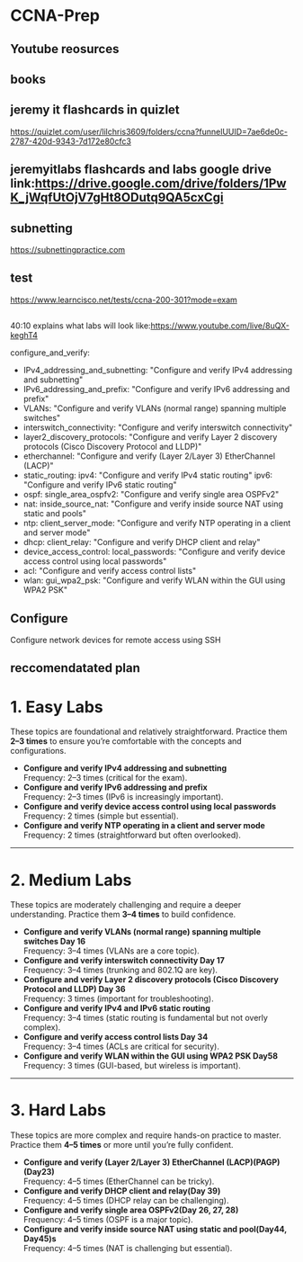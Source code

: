 # CCNA-Prep
## Youtube reosurces
## books

## jeremy it flashcards in quizlet
https://quizlet.com/user/lilchris3609/folders/ccna?funnelUUID=7ae6de0c-2787-420d-9343-7d172e80cfc3
## jeremyitlabs flashcards and labs google drive link:https://drive.google.com/drive/folders/1PwK_jWqfUtOjV7gHt8ODutq9QA5cxCgi
## subnetting
https://subnettingpractice.com
## test
https://www.learncisco.net/tests/ccna-200-301?mode=exam
##
40:10 explains what labs will look like:https://www.youtube.com/live/8uQX-keghT4

configure_and_verify:
  - IPv4_addressing_and_subnetting: "Configure and verify IPv4 addressing and subnetting"
  - IPv6_addressing_and_prefix: "Configure and verify IPv6 addressing and prefix"
  - VLANs: "Configure and verify VLANs (normal range) spanning multiple switches"
  - interswitch_connectivity: "Configure and verify interswitch connectivity"
  - layer2_discovery_protocols: "Configure and verify Layer 2 discovery protocols (Cisco Discovery Protocol and LLDP)"
  - etherchannel: "Configure and verify (Layer 2/Layer 3) EtherChannel (LACP)"
  - static_routing: 
      ipv4: "Configure and verify IPv4 static routing"
      ipv6: "Configure and verify IPv6 static routing"
  - ospf:
      single_area_ospfv2: "Configure and verify single area OSPFv2"
  - nat:
      inside_source_nat: "Configure and verify inside source NAT using static and pools"
  - ntp:
      client_server_mode: "Configure and verify NTP operating in a client and server mode"
  - dhcp:
      client_relay: "Configure and verify DHCP client and relay"
  - device_access_control:
      local_passwords: "Configure and verify device access control using local passwords"
  - acl: "Configure and verify access control lists"
  - wlan:
      gui_wpa2_psk: "Configure and verify WLAN within the GUI using WPA2 PSK"


## Configure
Configure network devices for remote access using SSH


## reccomendatated plan
# 1. Easy Labs

These topics are foundational and relatively straightforward. Practice them **2–3 times** to ensure you’re comfortable with the concepts and configurations.

- **Configure and verify IPv4 addressing and subnetting**  
  Frequency: 2–3 times (critical for the exam).
- **Configure and verify IPv6 addressing and prefix**  
  Frequency: 2–3 times (IPv6 is increasingly important).
- **Configure and verify device access control using local passwords**  
  Frequency: 2 times (simple but essential).
- **Configure and verify NTP operating in a client and server mode**  
  Frequency: 2 times (straightforward but often overlooked).

---

# 2. Medium Labs

These topics are moderately challenging and require a deeper understanding. Practice them **3–4 times** to build confidence.

- **Configure and verify VLANs (normal range) spanning multiple switches Day 16**  
  Frequency: 3–4 times (VLANs are a core topic).
- **Configure and verify interswitch connectivity Day 17**  
  Frequency: 3–4 times (trunking and 802.1Q are key).
- **Configure and verify Layer 2 discovery protocols (Cisco Discovery Protocol and LLDP) Day 36**  
  Frequency: 3 times (important for troubleshooting).
- **Configure and verify IPv4 and IPv6 static routing**  
  Frequency: 3–4 times (static routing is fundamental but not overly complex).
- **Configure and verify access control lists Day 34**  
  Frequency: 3–4 times (ACLs are critical for security).
- **Configure and verify WLAN within the GUI using WPA2 PSK Day58**  
  Frequency: 3 times (GUI-based, but wireless is important).

---

# 3. Hard Labs

These topics are more complex and require hands-on practice to master. Practice them **4–5 times** or more until you’re fully confident.

- **Configure and verify (Layer 2/Layer 3) EtherChannel (LACP)(PAGP)(Day23)**  
  Frequency: 4–5 times (EtherChannel can be tricky).
- **Configure and verify DHCP client and relay(Day 39)**  
  Frequency: 4–5 times (DHCP relay can be challenging).
- **Configure and verify single area OSPFv2(Day 26, 27, 28)**  
  Frequency: 4–5 times (OSPF is a major topic).
- **Configure and verify inside source NAT using static and pool(Day44, Day45)s**  
  Frequency: 4–5 times (NAT is challenging but essential).
